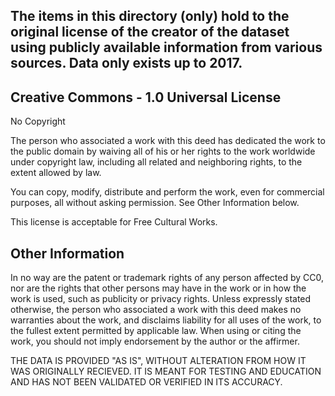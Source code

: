 The items in this directory (only) hold to the original license of the <unknown> creator of the dataset using publicly available information from various sources. Data only exists up to 2017.
-----------------------------------

## Creative Commons - 1.0 Universal License

No Copyright

The person who associated a work with this deed has dedicated the work to the public domain by waiving all of his or her rights to the work worldwide under copyright law, including all related and neighboring rights, to the extent allowed by law.

You can copy, modify, distribute and perform the work, even for commercial purposes, all without asking permission. See Other Information below.

This license is acceptable for Free Cultural Works.

## Other Information
In no way are the patent or trademark rights of any person affected by CC0, nor are the rights that other persons may have in the work or in how the work is used, such as publicity or privacy rights.
Unless expressly stated otherwise, the person who associated a work with this deed makes no warranties about the work, and disclaims liability for all uses of the work, to the fullest extent permitted by applicable law.
When using or citing the work, you should not imply endorsement by the author or the affirmer.

THE DATA IS PROVIDED "AS IS", WITHOUT ALTERATION FROM HOW IT WAS ORIGINALLY RECIEVED. IT IS MEANT FOR TESTING AND EDUCATION AND HAS NOT BEEN VALIDATED OR VERIFIED IN ITS ACCURACY.